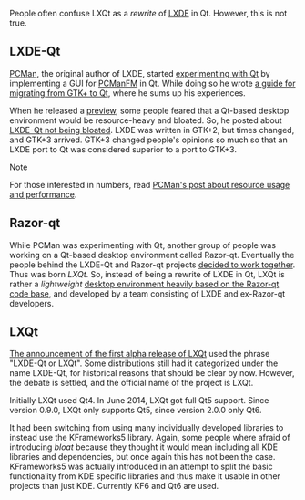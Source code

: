People often confuse LXQt as a *rewrite* of [LXDE](https://www.lxde.org) in Qt. However, this is not true.

## LXDE-Qt
[PCMan](https://github.com/PCMan), the original author of LXDE, started [experimenting with Qt](https://web.archive.org/web/20221128180217/https://blog.lxde.org/2013/02/19/pcmanfm-file-manager-is-ported-to-qt/) by implementing a GUI for [PCManFM](https://en.wikipedia.org/wiki/PCMan_File_Manager) in Qt. While doing so he wrote [a guide for migrating from GTK+ to Qt](https://web.archive.org/web/20231113055042/https://blog.lxde.org/2013/04/25/a-guide-for-porting-gtk-applications-to-qt/), where he sums up his experiences.

When he released a [preview](https://web.archive.org/web/20250316084622/https://blog.lxde.org/2013/07/03/lxde-qt-preview/), some people feared that a Qt-based desktop environment would be resource-heavy and bloated. So, he posted about [LXDE-Qt not being bloated](https://web.archive.org/web/20240929094811/https://blog.lxde.org/2013/07/05/no-lxde-qt-is-not-bloated/). LXDE was written in GTK+2, but times changed, and GTK+3 arrived. GTK+3 changed people's opinions so much so that an LXDE port to Qt was considered superior to a port to GTK+3.

> [!NOTE]
> For those interested in numbers, read [PCMan's post about resource usage and performance](https://web.archive.org/web/20240428171503/https://blog.lxde.org/2014/05/09/some-numbers-about-lxqt-for-those-who-are-curious/).

## Razor-qt
While PCMan was experimenting with Qt, another group of people was working on a Qt-based desktop environment called Razor-qt. Eventually the people behind the LXDE-Qt and Razor-qt projects [decided to work together](https://web.archive.org/web/20241201170854/https://blog.lxde.org/2013/07/22/the-future-of-razor-and-lxde-qt/). Thus was born *LXQt*. So, instead of being a rewrite of LXDE in Qt, LXQt is rather a *lightweight* [desktop environment heavily based on the Razor-qt code base](https://web.archive.org/web/20230528045511/https://blog.lxde.org/2014/11/21/in-memory-of-razor-qt/), and developed by a team consisting of LXDE and ex-Razor-qt developers.

## LXQt
[The announcement of the first alpha release of LXQt](https://web.archive.org/web/20250320123209/https://blog.lxde.org/2014/04/27/the-first-alpha-release-of-lxde-qt-or-lxqt-is-in-preparation/) used the phrase "LXDE-Qt or LXQt". Some distributions still had it categorized under the name LXDE-Qt, for historical reasons that should be clear by now. However, the debate is settled, and the official name of the project is LXQt.

Initially LXQt used Qt4. In June 2014, LXQt got full Qt5 support. Since version 0.9.0, LXQt only supports Qt5, since version 2.0.0 only Qt6.

It had been switching from using many individually developed libraries to instead use the KFrameworks5 library. Again, some people where afraid of introducing *bloat* because they thought it would mean including all KDE libraries and dependencies, but once again this has not been the case. KFrameworks5 was actually introduced in an attempt to split the basic functionality from KDE specific libraries and thus make it usable in other projects than just KDE. Currently KF6 and Qt6 are used.
